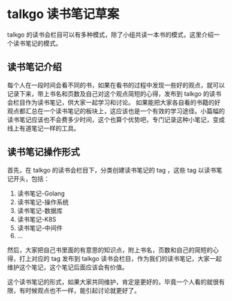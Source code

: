 # talkgo 读书笔记草案
talkgo 的读书会栏目可以有多种模式，除了小组共读一本书的模式，这里介绍一个读书笔记的模式。

## 读书笔记介绍
每个人在一段时间会看不同的书，如果在看书的过程中发现一些好的观点，就可以记录下来，带上书名和页数及自己对这个观点简短的心得，发布到 talkgo 的读书会栏目作为读书笔记，供大家一起学习和讨论。 如果能把大家各自看的书籍的好观点都汇总在一个读书笔记的板块上，这应该也是一个有效的学习途径。小篇幅的读书笔记应该也不会费多少时间，这个也算个优势吧，专门记录这种小笔记，变成线上有道笔记一样的工具。

## 读书笔记操作形式
首先，在 talkgo 的读书会栏目下，分类创建读书笔记的 tag ，这些 tag 以读书笔记开头，包括：

1. 读书笔记-Golang
2. 读书笔记-操作系统
3. 读书笔记-数据库
4. 读书笔记-K8S
5. 读书笔记-中间件
6. ...


然后，大家把自己书里面的有意思的知识点，附上书名，页数和自己的简短的心得，打上对应的 tag 发布到 talkgo 读书会栏目，作为我们的读书笔记，大家一起维护这个笔记，这个笔记后面应该会有价值。

这个读书笔记的形式，如果大家共同维护，肯定是更好的，毕竟一个人看的就很有限，有时候观点也不一样，能引起讨论就更好了。


